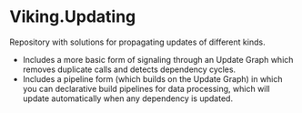 # Viking.Updating
Repository with solutions for propagating updates of different kinds.

* Includes a more basic form of signaling through an Update Graph which removes duplicate calls and detects dependency cycles.
* Includes a pipeline form (which builds on the Update Graph) in which you can declarative build pipelines for data processing, which will update automatically when any dependency is updated.

